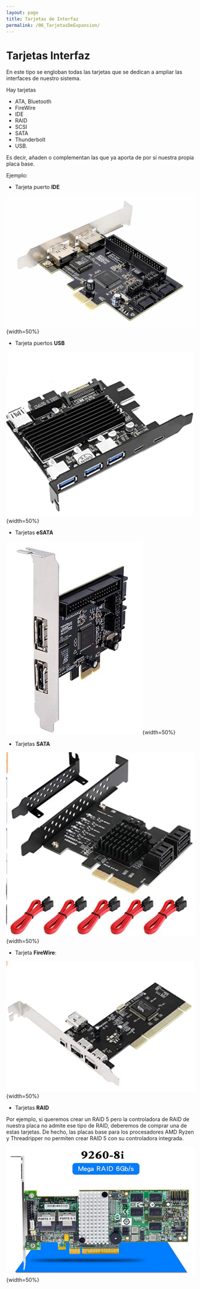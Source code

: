 ```yaml
---
layout: page
title: Tarjetas de Interfaz
permalink: /06_TarjetasDeExpansion/
---
```


<link rel="stylesheet" type="text/css" href="css/estilos.css"/>

# Tarjetas Interfaz

En este tipo se engloban todas las tarjetas que se dedican a ampliar las interfaces de nuestro sistema.  

Hay tarjetas  

- ATA, Bluetooth
- FireWire
- IDE
- RAID
- SCSI
- SATA
- Thunderbolt
- USB.

Es decir, añaden o complementan las que ya aporta de por sí nuestra propia placa base.

Ejemplo:

- Tarjeta puerto **IDE**  

![Tarjeta de puertos IDE](imgs/TarjetasIDE.png#Width60){width=50%}

- Tarjeta puertos **USB**

![Tarjeta de puertos USB](imgs/TarjetasUSB.png#Width60){width=50%}

- Tarjetas **eSATA**

![Tarjeta de puertos eSATA](imgs/TarjetasESATA.png#Width60){width=50%}

- Tarjetas **SATA**

![Tarjeta de puertos SATA](imgs/TarjetasSATA.png#Width60){width=50%}

- Tarjeta **FireWire**:

![Tarjeta de puerto Firewire (IEEE 1394)](imgs/TarjetasFirewire.png#Width60){width=50%} 

- Tarjetas **RAID**

Por ejemplo, si queremos crear un RAID 5 pero la controladora de RAID de nuestra placa no admite ese tipo de RAID, deberemos de comprar una de estas tarjetas. De hecho, las placas base para los procesadores AMD Ryzen y Threadripper no permiten crear RAID 5 con su controladora integrada.

![Tajetas RAID](imgs/TarjetasRAID.png#Width70){width=50%}